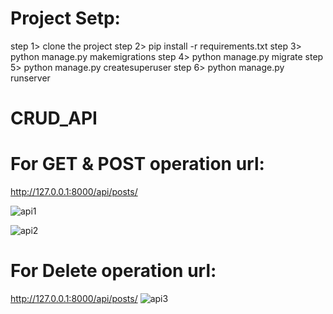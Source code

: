 # Project Setp:
step 1>  clone the project
step 2>  pip install -r requirements.txt
step 3>  python manage.py makemigrations
step 4>  python manage.py migrate
step 5>  python manage.py createsuperuser
step 6>  python manage.py runserver

# CRUD_API
# For GET & POST operation url:
http://127.0.0.1:8000/api/posts/

![api1](https://github.com/kahkashan7908/curd_api/assets/109336765/eb6e8cc7-3990-4bcc-a551-6076789c4823)

![api2](https://github.com/kahkashan7908/curd_api/assets/109336765/027dc723-ef83-4bff-8a8d-b9931e38daae)


# For Delete operation url:
http://127.0.0.1:8000/api/posts/<id>
![api3](https://github.com/kahkashan7908/curd_api/assets/109336765/b60a5616-3007-4f4f-9004-e4bcb683436d)
